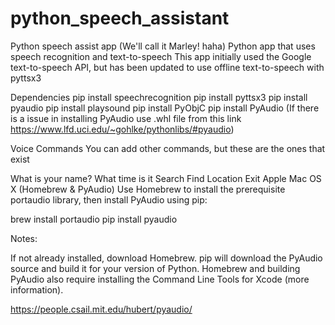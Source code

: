 # python_speech_assistant
Python speech assist app (We'll call it Marley! haha)
Python app that uses speech recognition and text-to-speech This app initially used the Google text-to-speech API, but has been updated to use offline text-to-speech with pyttsx3

Dependencies
pip install speechrecognition
pip install pyttsx3
pip install pyaudio
pip install playsound
pip install PyObjC
pip install PyAudio
(If there is a issue in installing PyAudio use .whl file from this link https://www.lfd.uci.edu/~gohlke/pythonlibs/#pyaudio)

Voice Commands
You can add other commands, but these are the ones that exist

What is your name?
What time is it
Search
Find Location
Exit
Apple Mac OS X (Homebrew & PyAudio)
Use Homebrew to install the prerequisite portaudio library, then install PyAudio using pip:

brew install portaudio pip install pyaudio

Notes:

If not already installed, download Homebrew. pip will download the PyAudio source and build it for your version of Python. Homebrew and building PyAudio also require installing the Command Line Tools for Xcode (more information).

https://people.csail.mit.edu/hubert/pyaudio/
